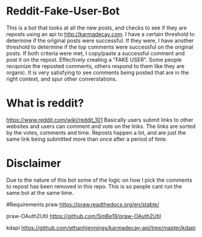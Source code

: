 

# Reddit-Fake-User-Bot
This is a bot that looks at all the new posts, and checks to see if they are reposts using an api to http://karmadecay.com. I have a certain threshold to determine if the original posts were successful. If they were, I have another threshold to determine if the top comments were successful on the original posts. If both criteria were met, I copy/paste a successful comment and post it on the repost. Effectively creating a "FAKE USER". Some people recqonize the reposted comments, others respond to them like they are organic. It is very satisfying to see comments being posted that are in the right context, and spur other converstations.

# What is reddit?
https://www.reddit.com/wiki/reddit_101
Basically users submit links to other websites and users can comment and vote on the links. The links are sorted by the votes, comments and time. Reposts happen a lot, and are just the same link being submitted more than once after a period of time.

# Disclaimer
Due to the nature of this bot some of the logic on how I pick the comments to repost has been removed in this repo. This is so people cant run the same bot at the same time.

#Requirements
praw
https://praw.readthedocs.org/en/stable/

praw-OAuth2Util
https://github.com/SmBe19/praw-OAuth2Util

kdapi
https://github.com/ethanhjennings/karmadecay-api/tree/master/kdapi